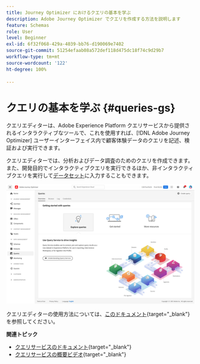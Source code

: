 ```yaml
---
title: Journey Optimizer におけるクエリの基本を学ぶ
description: Adobe Journey Optimizer でクエリを作成する方法を説明します
feature: Schemas
role: User
level: Beginner
exl-id: 6f32f068-429a-4039-bb76-d190069e7402
source-git-commit: 51254efaab08a572def118d475dc18f74c9d29b7
workflow-type: tm+mt
source-wordcount: '122'
ht-degree: 100%

---
```


# クエリの基本を学ぶ {#queries-gs}

クエリエディターは、Adobe Experience Platform クエリサービスから提供されるインタラクティブなツールで、これを使用すれば、[!DNL Adobe Journey Optimizer] ユーザーインターフェイス内で顧客体験データのクエリを記述、検証および実行できます。

クエリエディターでは、分析およびデータ調査のためのクエリを作成できます。また、開発目的でインタラクティブクエリを実行できるほか、非インタラクティブクエリを実行して[データセット](get-started-datasets.md)に入力することもできます。


![](../assets/queries-home.png)

クエリエディターの使用方法については、[このドキュメント](https://experienceleague.adobe.com/docs/experience-platform/query/ui/user-guide.html?lang=ja){target=&quot;_blank&quot;}を参照してください。

**関連トピック**

* [クエリサービスのドキュメント](https://experienceleague.adobe.com/docs/experience-platform/query/home.html?lang=ja){target=&quot;_blank&quot;}
* [クエリサービスの概要ビデオ](https://experienceleague.adobe.com/docs/platform-learn/tutorials/queries/understanding-query-service.html?lang=ja){target=&quot;_blank&quot;}
